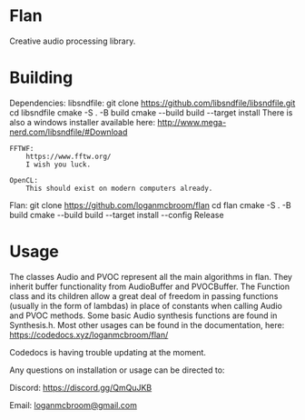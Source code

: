 # Flan
Creative audio processing library.

# Building
Dependencies:
	libsndfile:
		git clone https://github.com/libsndfile/libsndfile.git
		cd libsndfile
		cmake -S . -B build
		cmake --build build --target install
		There is also a windows installer available here: http://www.mega-nerd.com/libsndfile/#Download

	FFTWF:
		https://www.fftw.org/
		I wish you luck.

	OpenCL: 
		This should exist on modern computers already.

Flan:
	git clone https://github.com/loganmcbroom/flan
	cd flan
	cmake -S . -B build
	cmake --build build --target install --config Release

# Usage
The classes Audio and PVOC represent all the main algorithms in flan. They inherit buffer functionality from AudioBuffer and PVOCBuffer. 
The Function class and its children allow a great deal of freedom in passing functions (usually in the form of lambdas) in place of constants 
when calling Audio and PVOC methods. Some basic Audio synthesis functions are found in Synthesis.h. 
Most other usages can be found in the documentation, here: https://codedocs.xyz/loganmcbroom/flan/

Codedocs is having trouble updating at the moment.

Any questions on installation or usage can be directed to:

Discord: https://discord.gg/QmQuJKB

Email: loganmcbroom@gmail.com
